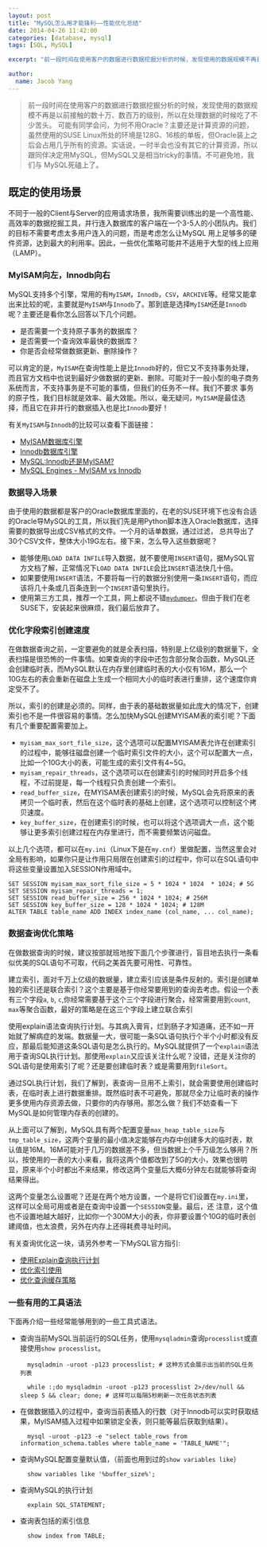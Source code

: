 ```yaml
---
layout: post
title: "MySQL怎么用才能锋利——性能优化总结"
date: 2014-04-26 11:42:00
categories: [database, mysql]
tags: [SQL, MySQL]

excerpt: "前一段时间在使用客户的数据进行数据挖掘分析的时候，发现使用的数据规模不再是以前接触的数十万、数百万的级别，所以在处理数据的时候吃了不少苦头"

author:
  name: Jacob Yang
---
```



> 前一段时间在使用客户的数据进行数据挖掘分析的时候，发现使用的数据规模不再是以前接触的数十万、数百万的级别，所以在处理数据的时候吃了不少苦头。 可能有同学会问，为何不用Oracle？主要还是计算资源的问题，
虽然使用的SUSE Linux所处的环境是128G、16核的单板，但Oracle装上之后会占用几乎所有的资源。实话说，一时半会也没有其它的计算资源，所以跟同伴决定用MySQL，但MySQL又是相当tricky的事情。不可避免地，我们与
MySQL死磕上了。

## 既定的使用场景
不同于一般的Client与Server的应用请求场景，我所需要训练出的是一个高性能、高效率的数据挖掘工具，并行连入数据库的客户端在一个3-5人的小团队内。我们的目标不需要考虑太多用户连入的问题，而是考虑怎么让MySQL
用上足够多的硬件资源，达到最大的利用率。因此，一些优化策略可能并不适用于大型的线上应用（LAMP）。

### MyISAM向左，Innodb向右
MySQL支持多个引擎，常用的有`MyISAM`，`Innodb`，`CSV`，`ARCHIVE`等。经常又能拿出来比较的呢，主要就是`MyISAM`与`Innodb`了。那到底是选择`MyISAM`还是`Innodb`呢？主要还是看你怎么回答以下几个问题。

* 是否需要一个支持原子事务的数据库？
* 是否需要一个查询效率最快的数据库？
* 你是否会经常做数据更新、删除操作？

可以肯定的是，`MyISAM`在查询性能上是比`Innodb`好的，但它又不支持事务处理，而且官方文档中也说到最好少做数据的更新、删除。可能对于一般小型的电子商务系统而言，不支持事务是不可能的事情，但我们的任务不一样。我们不要求
事务的原子性，我们目标就是效率、最大效能。所以，毫无疑问，`MyISAM`是最佳选择，而且它在非并行的数据插入也是比`Innodb`要好！

有关`MyISAM`与`Innodb`的比较可以查看下面链接：

* [MyISAM数据库引擎][0-1]
* [Innodb数据库引擎][0-2]
* [MySQL:Innodb还是MyISAM?][0-3]
* [MySQL Engines - MyISAM vs Innodb][0-4]

### 数据导入场景
由于使用的数据都是客户的Oracle数据库里面的，在老的SUSE环境下也没有合适的Oracle导MySQL的工具，所以我们先是用Python脚本连入Oracle数据库，选择需要的数据导出成CSV格式的文件。一个月的话单数据，通过过滤，
总共导出了30个CSV文件，整体大小19G左右。接下来，怎么导入这些数据呢？

* 能够使用`LOAD DATA INFILE`导入数据，就不要使用`INSERT`语句，据MySQL官方文档了解，正常情况下`LOAD DATA INFILE`会比`INSERT`语法快几十倍。
* 如果要使用`INSERT`语法，不要将每一行的数据分别使用一条`INSERT`语句，而应该将几十条或几百条连到一个`INSERT`语句里执行。
* 使用第三方工具，推荐一个工具，网上都说不错[`mydumper`](https://launchpad.net/mydumper)。但由于我们在老SUSE下，安装起来很麻烦，我们最后放弃了。

### 优化字段索引创建速度
在做数据查询之前，一定要避免的就是全表扫描，特别是上亿级别的数据量下，全表扫描是很恐怖的一件事情。如果查询的字段中还包含部分聚合函数，MySQL还会创建临时表，而MySQL默认在内存里创建临时表的大小仅有16M，那么一个10G左右的表会重新在磁盘上生成一个相同大小的临时表进行重排，这个速度你肯定受不了。

所以，索引的创建是必须的。同样，由于表的基础数据量如此庞大的情况下，创建索引也不是一件很容易的事情。怎么加快MySQL创建MYISAM表的索引呢？下面有几个重要配置需要加上。

* `myisam_max_sort_file_size`，这个选项可以配置MYISAM表允许在创建索引的过程中，能够往磁盘创建一个临时索引文件的大小，这个可以配置大一点，比如一个10G大小的表，可能生成的索引文件有4~5G。
* `myisam_repair_threads`，这个选项可以在创建索引的时候同时开启多个线程，不过前提是，每一个线程只负责创建一个索引。
* `read_buffer_size`，在MYISAM表创建索引的时候，MySQL会先将原来的表拷贝一个临时表，然后在这个临时表的基础上创建，这个选项可以控制这个拷贝速度。
* `key_buffer_size`，在创建索引的时候，也可以将这个选项调大一点，这个能够让更多索引创建过程在内存里进行，而不需要频繁访问磁盘。

以上几个选项，都可以在`my.ini`（Linux下是在`my.cnf`）里做配置，当然这里会对全局有影响，如果你只是让作用只局限在创建索引的过程中，你可以在SQL语句中将这些变量设置加入SESSION作用域中。
    
    SET SESSION myisam_max_sort_file_size = 5 * 1024 * 1024  * 1024; # 5G
    SET SESSION myisam_repair_threads = 1;
    SET SESSION read_buffer_size = 256 * 1024 * 1024; # 256M
    SET SESSION key_buffer_size = 128 * 1024 * 1024; # 128M
    ALTER TABLE table_name ADD INDEX index_name (col_name, ... col_name);
        
### 数据查询优化策略
在做数据查询的时候，建议按部就班地按下面几个步骤进行，盲目地去执行一条看似优美的SQL语句不可取，代码之美首先要可用性、可靠性。

建立索引，面对千万上亿级的数据量，建立索引应该是条件反射的。索引是创建单独的索引还是联合索引？这个主要是基于你经常要用到的查询去考虑。假设一个表有三个字段`a`, `b`, `c`,你经常需要基于这个三个字段进行聚合，经常需要用到`count`, `max`等聚合函数，最好的策略是在这三个字段上建立联合索引

使用explain语法查询执行计划。与其病入膏肓，烂到肠子才知道痛，还不如一开始就了解病症的发端。数据量一大，很可能一条SQL语句执行个半个小时都没有反应，那最后能知道这条SQL语句是怎么执行的。MySQL就提供了一个`explain`语法用于查询SQL执行计划。那使用`explain`又应该关注什么呢？没错，还是关注你的SQL语句是使用索引了呢？还是要创建临时表？或是需要用到`fileSort`。


通过SQL执行计划，我们了解到，表查询一旦用不上索引，就会需要使用创建临时表，在临时表上进行数据重排。既然临时表不可避免，那就尽全力让临时表的操作更多使用内存资源去做，只要你的内存够用。那怎么做？我们不妨查看一下MySQL是如何管理内存表的创建的。

从上面可以了解到，MySQL具有两个配置变量`max_heap_table_size`与`tmp_table_size`，这两个变量的最小值决定能够在内存中创建多大的临时表，默认值是16M。16M可能对于几万的数据差不多，但当数据上个千万级怎么够用？所以，按使用的一表的大小来看，我将这两个值都改到了5G的大小，效果也很明显，原来半个小时都出不来结果，修改这两个变量后大概6分钟左右就能够将查询结果得出。

这两个变量怎么设置呢？还是在两个地方设置，一个是将它们设置在`my.ini`里，这样可以全局可用或者是在查询中设置一个`SESSION`变量。最后，还
注意，这个值也不设置地越大越好，比如你一个300M大小的表，你非要设置个10G的临时表创建阈值，也太浪费，另外在内存上还得耗费寻址时间。

有关查询优化这一块，请另外参考一下MySQL官方指引:

* [使用Explain查询执行计划][1-1]
* [优化索引使用][1-2]
* [优化查询缓存策略][1-3]

### 一些有用的工具语法
下面再介绍一些经常能够用到的一些工具式语法。

* 查询当前MySQL当前运行的SQL任务，使用`mysqladmin`查询`processlist`或直接使用`show processlist`。

        mysqladmin -uroot -p123 processlist; # 这种方式会展示出当前的SQL任务列表
        
        while :;do mysqladmin -uroot -p123 processlist 2>/dev/null && sleep 5 && clear; done; # 这样可以每隔5秒刷新一次任务状态列表 
* 在做数据插入的过程中，查询当前表插入的行数（对于Innodb可以实时获取结果，MyISAM插入过程中如果锁定全表，则只能等最后获取到结果）。

        mysql -uroot -p123 -e "select table_rows from information_schema.tables where table_name = 'TABLE_NAME'";
* 查询MySQL配置变量默认值，（前面也用到过的`show variables like`）
        
        show variables like '%buffer_size%';
* 查询MySQL的执行计划

        explain SQL_STATEMENT;
* 查询表包括的索引信息

        show index from TABLE;
        

[0-1]: https://dev.mysql.com/doc/refman/5.0/en/myisam-storage-engine.html
[0-2]: https://dev.mysql.com/doc/refman/5.0/en/innodb-storage-engine.html
[0-3]: http://coolshell.cn/articles/652.html
[0-4]: http://www.rackspace.com/knowledge_center/article/mysql-engines-myisam-vs-innodb
[1-1]: https://dev.mysql.com/doc/refman/5.0/en/using-explain.html
[1-2]: https://dev.mysql.com/doc/refman/5.0/en/optimization-indexes.html
[1-3]: https://dev.mysql.com/doc/refman/5.0/en/buffering-caching.html